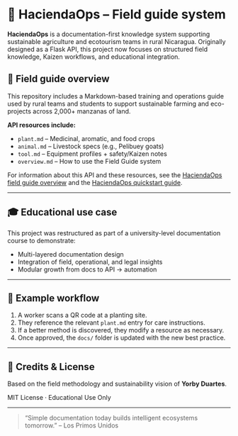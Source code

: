 # 🌱 HaciendaOps – Field guide system

**HaciendaOps** is a documentation-first knowledge system supporting sustainable agriculture and ecotourism teams in rural Nicaragua. Originally designed as a Flask API, this project now focuses on structured field knowledge, Kaizen workflows, and educational integration.

## 🧭 Field guide overview

This repository includes a Markdown-based training and operations guide used by rural teams and students to support sustainable farming and eco-projects across 2,000+ manzanas of land.

**API resources include:**

- `plant.md` – Medicinal, aromatic, and food crops
- `animal.md` – Livestock specs (e.g., Pelibuey goats)
- `tool.md` – Equipment profiles + safety/Kaizen notes
- `overview.md` – How to use the Field Guide system

For information about this API and these resources, see the [HaciendaOps field guide overview](./docs/index.md) and the [HaciendaOps quickstart guide](./docs/quickstart.md).

---

## 🎓 Educational use case

This project was restructured as part of a university-level documentation course to demonstrate:

- Multi-layered documentation design
- Integration of field, operational, and legal insights
- Modular growth from docs to API → automation

---

## 📂 Example workflow

1. A worker scans a QR code at a planting site.
2. They reference the relevant `plant.md` entry for care instructions.
3. If a better method is discovered, they modify a resource as necessary.
4. Once approved, the `docs/` folder is updated with the new best practice.

---

## 👤 Credits & License

Based on the field methodology and sustainability vision of **Yorby Duartes**.

MIT License · Educational Use Only

---

> “Simple documentation today builds intelligent ecosystems tomorrow.” – Los Primos Unidos
